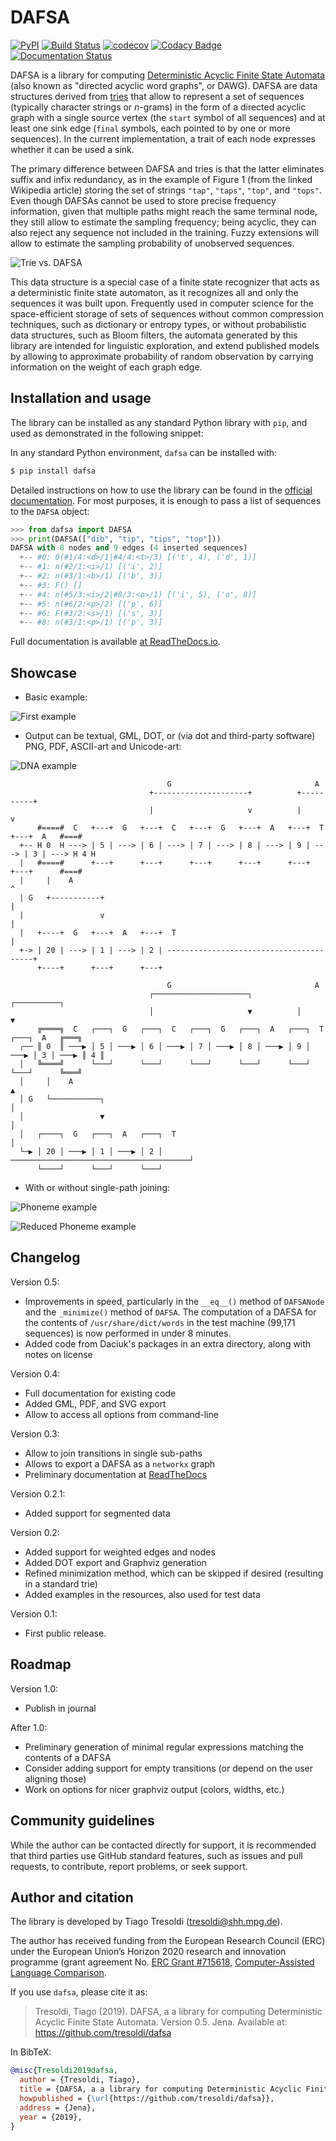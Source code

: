 # DAFSA

[![PyPI](https://img.shields.io/pypi/v/dafsa.svg)](https://pypi.org/project/dafsa)
[![Build Status](https://travis-ci.org/tresoldi/dafsa.svg?branch=master)](https://travis-ci.org/tresoldi/dafsa)
[![codecov](https://codecov.io/gh/tresoldi/dafsa/branch/master/graph/badge.svg)](https://codecov.io/gh/tresoldi/dafsa)
[![Codacy
Badge](https://api.codacy.com/project/badge/Grade/a2b47483ff684590b1208dbb4bbfc3ee)](https://www.codacy.com/manual/tresoldi/dafsa?utm_source=github.com&amp;utm_medium=referral&amp;utm_content=tresoldi/dafsa&amp;utm_campaign=Badge_Grade)
[![Documentation
Status](https://readthedocs.org/projects/dafsa/badge/?version=latest)](https://dafsa.readthedocs.io/en/latest/?badge=latest)

DAFSA is a library for computing [Deterministic Acyclic Finite State Automata](https://en.wikipedia.org/wiki/Deterministic_acyclic_finite_state_automaton) (also known as "directed acyclic word graphs", or DAWG). DAFSA are data structures derived from [tries](https://en.wikipedia.org/wiki/Trie) that allow to represent a set of sequences (typically character strings or *n*-grams) in the form of a directed acyclic graph with a single source vertex (the `start` symbol of all sequences) and at least one sink edge (`final` symbols, each pointed to by one or more sequences). In the current implementation, a trait of each node expresses whether it can be used a sink.

The primary difference between DAFSA and tries is that the latter eliminates suffix and infix redundancy, as in the example of Figure 1 (from the linked Wikipedia article) storing the set of strings `"tap"`, `"taps"`, `"top"`, and `"tops"`. Even though DAFSAs cannot be used to store precise frequency information, given that multiple paths might reach the same terminal node, they still allow to estimate the sampling frequency; being acyclic, they can also reject any sequence not included in the training. Fuzzy extensions will allow to estimate the sampling probability of unobserved sequences.

![Trie vs. DAFSA](https://raw.githubusercontent.com/tresoldi/dafsa/master/figures/trie-vs-dafsa.png)

This data structure is a special case of a finite state recognizer that acts as a deterministic finite state automaton, as it recognizes all and only the sequences it was built upon. Frequently used in computer science for the space-efficient storage of sets of sequences without common compression techniques, such as dictionary or entropy types, or without probabilistic data structures, such as Bloom filters, the automata generated by this library are intended for linguistic exploration, and extend published models by allowing to approximate probability of random observation by carrying information on the weight of each graph edge.

## Installation and usage

The library can be installed as any standard Python library with
`pip`, and used as demonstrated in the following snippet:

In any standard Python environment, `dafsa` can be installed with:

```bash
$ pip install dafsa
```

Detailed instructions on how to use the library can be found in the
[official documentation](https://dafsa.readthedocs.io/en/latest/quickstart.html).
For most purposes, it is enough to pass a list of sequences to
the `DAFSA` object:

```python
>>> from dafsa import DAFSA
>>> print(DAFSA(["dib", "tip", "tips", "top"]))
DAFSA with 8 nodes and 9 edges (4 inserted sequences)
  +-- #0: 0(#1/4:<d>/1|#4/4:<t>/3) [('t', 4), ('d', 1)]
  +-- #1: n(#2/1:<i>/1) [('i', 2)]
  +-- #2: n(#3/1:<b>/1) [('b', 3)]
  +-- #3: F() []
  +-- #4: n(#5/3:<i>/2|#8/3:<o>/1) [('i', 5), ('o', 8)]
  +-- #5: n(#6/2:<p>/2) [('p', 6)]
  +-- #6: F(#3/2:<s>/1) [('s', 3)]
  +-- #8: n(#3/1:<p>/1) [('p', 3)]
```

Full documentation is available [at ReadTheDocs.io](https://dafsa.readthedocs.io).

## Showcase

* Basic example:

![First example](https://raw.githubusercontent.com/tresoldi/dafsa/master/figures/example.png)

* Output can be textual, GML, DOT, or (via dot and third-party software)
  PNG, PDF, ASCII-art and Unicode-art:

![DNA example](https://raw.githubusercontent.com/tresoldi/dafsa/master/figures/dna.png)

```
                                   G                                A
                               +---------------------+          +----------+
                               |                     v          |          v
      #====#  C   +---+  G   +---+  C   +---+  G   +---+  A   +---+  T   +---+  A   #===#
  +-- H 0  H ---> | 5 | ---> | 6 | ---> | 7 | ---> | 8 | ---> | 9 | ---> | 3 | ---> H 4 H
  |   #====#      +---+      +---+      +---+      +---+      +---+      +---+      #===#
  |     |    A                                                             ^
  | G   +-----------+                                                      |
  |                 v                                                      |
  |   +----+  G   +---+  A   +---+  T                                      |
  +-> | 20 | ---> | 1 | ---> | 2 | ----------------------------------------+
      +----+      +---+      +---+
```

```
                                   G                                A
                               ┌─────────────────────┐          ┌──────────┐
                               │                     ▼          │          ▼
      ╔════╗  C   ┌───┐  G   ┌───┐  C   ┌───┐  G   ┌───┐  A   ┌───┐  T   ┌───┐  A   ╔═══╗
  ┌── ║ 0  ║ ───▶ │ 5 │ ───▶ │ 6 │ ───▶ │ 7 │ ───▶ │ 8 │ ───▶ │ 9 │ ───▶ │ 3 │ ───▶ ║ 4 ║
  │   ╚════╝      └───┘      └───┘      └───┘      └───┘      └───┘      └───┘      ╚═══╝
  │     │    A                                                             ▲
  │ G   └───────────┐                                                      │
  │                 ▼                                                      │
  │   ┌────┐  G   ┌───┐  A   ┌───┐  T                                      │
  └─▶ │ 20 │ ───▶ │ 1 │ ───▶ │ 2 │ ────────────────────────────────────────┘
      └────┘      └───┘      └───┘
```

* With or without single-path joining:

![Phoneme example](https://raw.githubusercontent.com/tresoldi/dafsa/master/figures/phonemes.png)

![Reduced Phoneme example](https://raw.githubusercontent.com/tresoldi/dafsa/master/figures/reduced_phonemes.png)

## Changelog

Version 0.5:
  - Improvements in speed, particularly in the `__eq__()` method of
    `DAFSANode` and the `_minimize()` method of `DAFSA`. The computation
    of a DAFSA for the contents of `/usr/share/dict/words` in the test
    machine (99,171 sequences) is now performed in under 8 minutes.
  - Added code from Daciuk's packages in an extra directory, along with
    notes on license

Version 0.4:
  - Full documentation for existing code
  - Added GML, PDF, and SVG export
  - Allow to access all options from command-line

Version 0.3:
  - Allow to join transitions in single sub-paths
  - Allows to export a DAFSA as a `networkx` graph
  - Preliminary documentation at [ReadTheDocs](https://dafsa.readthedocs.io)

Version 0.2.1:

  - Added support for segmented data

Version 0.2:

  - Added support for weighted edges and nodes
  - Added DOT export and Graphviz generation
  - Refined minimization method, which can be skipped if desired (resulting
    in a standard trie)
  - Added examples in the resources, also used for test data

Version 0.1:

  - First public release.

## Roadmap

Version 1.0:
  - Publish in journal


After 1.0:

  - Preliminary generation of minimal regular expressions matching the
    contents of a DAFSA
  - Consider adding support for empty transitions (or depend on the user
    aligning those)
  - Work on options for nicer graphviz output (colors, widths, etc.)

## Community guidelines

While the author can be contacted directly for support, it is recommended
that third parties use GitHub standard features, such as issues and
pull requests, to contribute, report problems, or seek support.

## Author and citation

The library is developed by Tiago Tresoldi (tresoldi@shh.mpg.de).

The author has received funding from the European Research Council (ERC)
under the European Union’s Horizon 2020 research and innovation
programme (grant agreement
No. [ERC Grant #715618](https://cordis.europa.eu/project/rcn/206320/factsheet/en),
[Computer-Assisted Language Comparison](https://digling.org/calc/).

If you use `dafsa`, please cite it as:

> Tresoldi, Tiago (2019). DAFSA, a a library for computing Deterministic Acyclic Finite State Automata. Version 0.5. Jena. Available at: <https://github.com/tresoldi/dafsa>

In BibTeX:

```bibtex
@misc{Tresoldi2019dafsa,
  author = {Tresoldi, Tiago},
  title = {DAFSA, a a library for computing Deterministic Acyclic Finite State Automata. Version 0.5},
  howpublished = {\url{https://github.com/tresoldi/dafsa}},
  address = {Jena},
  year = {2019},
}
```
